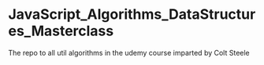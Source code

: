 # JavaScript_Algorithms_DataStructures_Masterclass
The repo to all util algorithms in the udemy course imparted by Colt Steele
